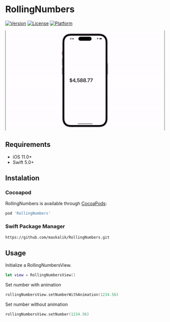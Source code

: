 # RollingNumbers

[![Version](https://img.shields.io/cocoapods/v/RollingNumbers.svg?style=flat)](https://cocoapods.org/pods/RollingNumbers)
[![License](https://img.shields.io/cocoapods/l/RollingNumbers.svg?style=flat)](https://cocoapods.org/pods/RollingNumbers)
[![Platform](https://img.shields.io/cocoapods/p/RollingNumbers.svg?style=flat)](https://cocoapods.org/pods/RollingNumbers)

![WeahterLogger App Icon](RollingNumbersExample.gif)

## Requirements

- iOS 11.0+
- Swift 5.0+

## Instalation

### Cocoapod

RollingNumbers is available through [CocoaPods](https://cocoapods.org/):

```ruby
pod 'RollingNumbers'
```

### Swift Package Manager

```
https://github.com/maxkalik/RollingNumbers.git
```

## Usage

Initialize a RollingNumbersView.

```swift
let view = RollingNumbersView()
```

Set number with animation

```swift
rollingNumbersView.setNumberWithAnimation(1234.56)
```

Set number without animation

```swift
rollingNumbersView.setNumber(1234.56)
```

